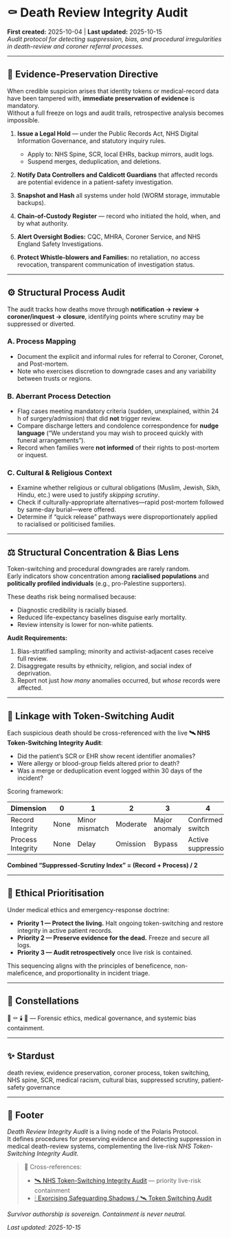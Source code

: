 # ⚰️ Death Review Integrity Audit  
**First created:** 2025-10-04 | **Last updated:** 2025-10-15  
*Audit protocol for detecting suppression, bias, and procedural irregularities in death-review and coroner referral processes.*  

---

## 🚨 Evidence-Preservation Directive  

When credible suspicion arises that identity tokens or medical-record data have been tampered with, **immediate preservation of evidence** is mandatory.  
Without a full freeze on logs and audit trails, retrospective analysis becomes impossible.

1. **Issue a Legal Hold** — under the Public Records Act, NHS Digital Information Governance, and statutory inquiry rules.  
   - Apply to: NHS Spine, SCR, local EHRs, backup mirrors, audit logs.  
   - Suspend merges, deduplication, and deletions.  

2. **Notify Data Controllers and Caldicott Guardians** that affected records are potential evidence in a patient-safety investigation.  

3. **Snapshot and Hash** all systems under hold (WORM storage, immutable backups).  

4. **Chain-of-Custody Register** — record who initiated the hold, when, and by what authority.  

5. **Alert Oversight Bodies:** CQC, MHRA, Coroner Service, and NHS England Safety Investigations.  

6. **Protect Whistle-blowers and Families:** no retaliation, no access revocation, transparent communication of investigation status.

---

## ⚙️ Structural Process Audit  

The audit tracks how deaths move through **notification → review → coroner/inquest → closure**, identifying points where scrutiny may be suppressed or diverted.

### **A. Process Mapping**  
- Document the explicit and informal rules for referral to Coroner, Coronet, and Post-mortem.  
- Note who exercises discretion to downgrade cases and any variability between trusts or regions.  

### **B. Aberrant Process Detection**  
- Flag cases meeting mandatory criteria (sudden, unexplained, within 24 h of surgery/admission) that did **not** trigger review.  
- Compare discharge letters and condolence correspondence for **nudge language** (“We understand you may wish to proceed quickly with funeral arrangements”).  
- Record when families were **not informed** of their rights to post-mortem or inquest.  

### **C. Cultural & Religious Context**  
- Examine whether religious or cultural obligations (Muslim, Jewish, Sikh, Hindu, etc.) were used to justify *skipping scrutiny*.  
- Check if culturally-appropriate alternatives—rapid post-mortem followed by same-day burial—were offered.  
- Determine if “quick release” pathways were disproportionately applied to racialised or politicised families.  

---

## ⚖️ Structural Concentration & Bias Lens  

Token-switching and procedural downgrades are rarely random.  
Early indicators show concentration among **racialised populations** and **politically profiled individuals** (e.g., pro-Palestine supporters).  

These deaths risk being normalised because:  
- Diagnostic credibility is racially biased.  
- Reduced life-expectancy baselines disguise early mortality.  
- Review intensity is lower for non-white patients.

**Audit Requirements:**  
1. Bias-stratified sampling; minority and activist-adjacent cases receive full review.  
2. Disaggregate results by ethnicity, religion, and social index of deprivation.  
3. Report not just *how many* anomalies occurred, but *whose* records were affected.  

---

## 🧩 Linkage with Token-Switching Audit  

Each suspicious death should be cross-referenced with the live **🛰️ NHS Token-Switching Integrity Audit**:  
- Did the patient’s SCR or EHR show recent identifier anomalies?  
- Were allergy or blood-group fields altered prior to death?  
- Was a merge or deduplication event logged within 30 days of the incident?  

Scoring framework:  

| Dimension | 0 | 1 | 2 | 3 | 4 | 5 |
|------------|---|---|---|---|---|---|
| Record Integrity | None | Minor mismatch | Moderate | Major anomaly | Confirmed switch | Confirmed falsification |
| Process Integrity | None | Delay | Omission | Bypass | Active suppression | Coerced suppression |

**Combined “Suppressed-Scrutiny Index” = (Record + Process) / 2**

---

## 🧭 Ethical Prioritisation  

Under medical ethics and emergency-response doctrine:  
- **Priority 1 — Protect the living.**  Halt ongoing token-switching and restore integrity in active patient records.  
- **Priority 2 — Preserve evidence for the dead.**  Freeze and secure all logs.  
- **Priority 3 — Audit retrospectively** once live risk is contained.  

This sequencing aligns with the principles of beneficence, non-maleficence, and proportionality in incident triage.

---

## 🌌 Constellations  

🧿 ⚰️ 🕯️ 💉 — Forensic ethics, medical governance, and systemic bias containment.  

---

## ✨ Stardust  

death review, evidence preservation, coroner process, token switching, NHS spine, SCR, medical racism, cultural bias, suppressed scrutiny, patient-safety governance  

---

## 🏮 Footer  

*Death Review Integrity Audit* is a living node of the Polaris Protocol.  
It defines procedures for preserving evidence and detecting suppression in medical death-review systems, complementing the live-risk *NHS Token-Switching Integrity Audit.*  

> 📡 Cross-references:  
> - [🛰️ NHS Token-Switching Integrity Audit](./🛰️_nhs_token_switching_integrity_audit.md) — priority live-risk containment  
> - [🕯 Exorcising Safeguarding Shadows / 🛰 Token Switching Audit](./)  

*Survivor authorship is sovereign. Containment is never neutral.*  

_Last updated: 2025-10-15_
